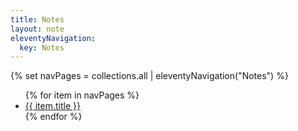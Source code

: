 ```yaml
---
title: Notes
layout: note
eleventyNavigation:
  key: Notes
---
```

{% set navPages = collections.all | eleventyNavigation("Notes") %}

<ul>
{% for item in navPages %}
<li><a href="{{ item.url }}">{{ item.title }}</a></li>
{% endfor %}
</ul>